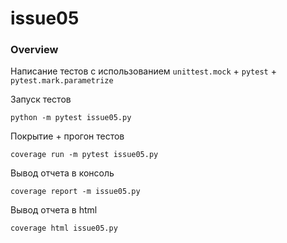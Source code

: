 # issue05

### Overview
Написание тестов с использованием `unittest.mock` + `pytest` + `pytest.mark.parametrize`

Запуск тестов
```shell script
python -m pytest issue05.py
```

Покрытие + прогон тестов
```shell script
coverage run -m pytest issue05.py
```

Вывод отчета в консоль
```shell script
coverage report -m issue05.py
```

Вывод отчета в html
```shell script
coverage html issue05.py
```